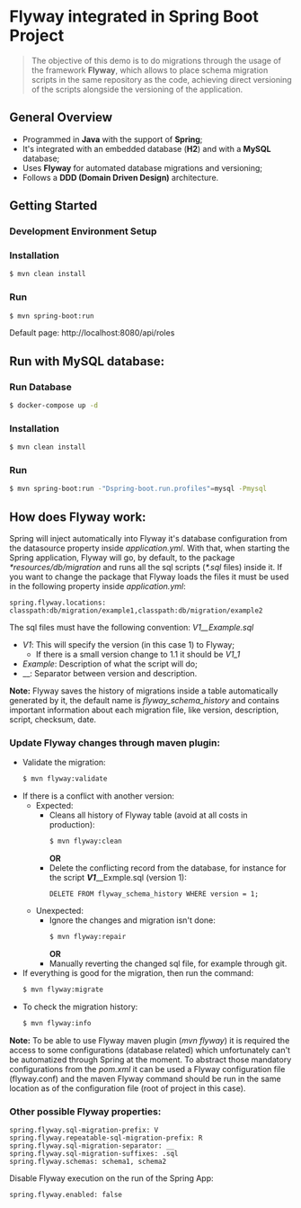 # Flyway integrated in Spring Boot Project
> The objective of this demo is to do migrations through the usage of the framework **Flyway**, which allows to place schema 
migration scripts in the same repository as the code, achieving direct versioning of the scripts alongside the versioning 
of the application.


## General Overview
- Programmed in **Java** with the support of **Spring**;
- It's integrated with an embedded database (**H2**) and with a **MySQL** database;
- Uses **Flyway** for automated database migrations and versioning;
- Follows a **DDD (Domain Driven Design)** architecture.

## Getting Started
### Development Environment Setup
### Installation
```bash
$ mvn clean install
```
### Run
```bash
$ mvn spring-boot:run
```
Default page: http://localhost:8080/api/roles

## Run with MySQL database:
### Run Database
```bash
$ docker-compose up -d
```
### Installation
```bash
$ mvn clean install
```
### Run
```bash
$ mvn spring-boot:run -"Dspring-boot.run.profiles"=mysql -Pmysql
```

## How does Flyway work:
Spring will inject automatically into Flyway it's database configuration from the datasource property inside _application.yml_.
With that, when starting the Spring application, Flyway will go, by default, to the package _*resources/db/migration_ and runs all the sql scripts (_*.sql_ files) inside it.
If you want to change the package that Flyway loads the files it must be used in the following property inside _application.yml_:
```
spring.flyway.locations: classpath:db/migration/example1,classpath:db/migration/example2
```
The sql files must have the following convention: _V1__Example.sql_
- _V1_: This will specify the version (in this case 1) to Flyway;
  - If there is a small version change to 1.1 it should be _V1_1_
- _Example_: Description of what the script will do;
- __: Separator between version and description.

**Note:** Flyway saves the history of migrations inside a table automatically generated by it, the default name is
_flyway_schema_history_ and contains important information about each migration file, like version, description, script, checksum, date.

### Update Flyway changes through maven plugin:
- Validate the migration:
  ```bash
  $ mvn flyway:validate 
  ``` 
- If there is a conflict with another version:
  - Expected:
    - Cleans all history of Flyway table (avoid at all costs in production):
      ```bash
      $ mvn flyway:clean 
      ``` 
      **OR**
    - Delete the conflicting record from the database, for instance for the script **_V1_**__Exmple.sql (version 1):
      ```
      DELETE FROM flyway_schema_history WHERE version = 1;
      ``` 
  - Unexpected:
    - Ignore the changes and migration isn't done:
      ```bash
      $ mvn flyway:repair 
      ``` 
      **OR**
    - Manually reverting the changed sql file, for example through git.
- If everything is good for the migration, then run the command:
  ```bash
  $ mvn flyway:migrate
  ``` 
- To check the migration history:
  ```bash
  $ mvn flyway:info 
  ```
**Note:** To be able to use Flyway maven plugin (_mvn flyway_) it is required the access to some configurations (database related)
which unfortunately can't be automatized through Spring at the moment.
To abstract those mandatory configurations from the _pom.xml_ it can be used a Flyway configuration file (flyway.conf)
and the maven Flyway command should be run in the same location as of the configuration file (root of project in this case).

### Other possible Flyway properties:
```
spring.flyway.sql-migration-prefix: V
spring.flyway.repeatable-sql-migration-prefix: R
spring.flyway.sql-migration-separator: __
spring.flyway.sql-migration-suffixes: .sql
spring.flyway.schemas: schema1, schema2
```
Disable Flyway execution on the run of the Spring App:
```
spring.flyway.enabled: false
```
